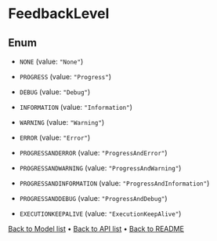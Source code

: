 

# FeedbackLevel

## Enum


* `NONE` (value: `"None"`)

* `PROGRESS` (value: `"Progress"`)

* `DEBUG` (value: `"Debug"`)

* `INFORMATION` (value: `"Information"`)

* `WARNING` (value: `"Warning"`)

* `ERROR` (value: `"Error"`)

* `PROGRESSANDERROR` (value: `"ProgressAndError"`)

* `PROGRESSANDWARNING` (value: `"ProgressAndWarning"`)

* `PROGRESSANDINFORMATION` (value: `"ProgressAndInformation"`)

* `PROGRESSANDDEBUG` (value: `"ProgressAndDebug"`)

* `EXECUTIONKEEPALIVE` (value: `"ExecutionKeepAlive"`)



[Back to Model list](../README.md#documentation-for-models) &#8226; [Back to API list](../README.md#documentation-for-api-endpoints) &#8226; [Back to README](../README.md)


